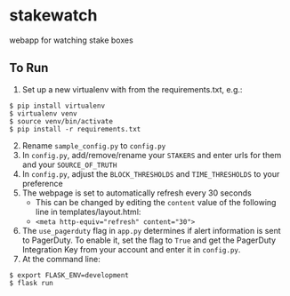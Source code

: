 # stakewatch
webapp for watching stake boxes

## To Run
1) Set up a new virtualenv with from the requirements.txt, e.g.:
```
$ pip install virtualenv 
$ virtualenv venv
$ source venv/bin/activate
$ pip install -r requirements.txt
```
2) Rename `sample_config.py` to `config.py`
3) In `config.py`, add/remove/rename your `STAKERS` and enter urls for them and your `SOURCE_OF_TRUTH`
4) In `config.py`, adjust the `BLOCK_THRESHOLDS` and `TIME_THRESHOLDS` to your preference
5) The webpage is set to automatically refresh every 30 seconds
    - This can be changed by editing the `content` value of the following line in templates/layout.html:
    - `<meta http-equiv="refresh" content="30">`
6) The `use_pagerduty` flag in `app.py` determines if alert information is sent to PagerDuty. To enable it, set the flag to `True` and get the PagerDuty Integration Key from your account and enter it in `config.py`.
6) At the command line:
```
$ export FLASK_ENV=development
$ flask run
```
